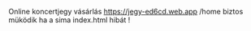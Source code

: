 Online koncertjegy vásárlás	
https://jegy-ed6cd.web.app
  /home biztos müködik ha a sima index.html hibát !
 
